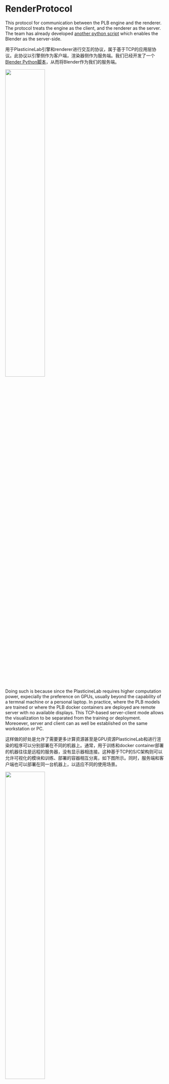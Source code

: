 # RenderProtocol
This protocol for communication between the PLB engine and the renderer. The protocol treats the engine as the client, and the renderer as the server. The team has already developed [another python script](https://github.com/fyp21011/PLBRenderer) which enables the Blender as the server-side. 

用于PlasticineLab引擎和renderer进行交互的协议，属于基于TCP的应用层协议。此协议以引擎侧作为客户端，渲染器侧作为服务端。我们已经开发了一个[Blender Python脚本](https://github.com/fyp21011/PLBRenderer)，从而将Blender作为我们的服务端。

<img src="https://user-images.githubusercontent.com/43565614/160273954-bf443614-5a78-4561-8566-3554f971bcfd.png" width="50%"/>

Doing such is because since the PlasticineLab requires higher computation power, expecially the preference on GPUs, usually beyond the capability of a termnal machine or a personal laptop. In practice, where the PLB models are trained or where the PLB docker containers are deployed are remote server with no available displays. This TCP-based server-client mode allows the visualization to be separated from the training or deployment. Moreoever, server and client can as well be established on the same workstation or PC. 

这样做的好处是允许了需要更多计算资源甚至是GPU资源PlasticineLab和进行渲染的程序可以分别部署在不同的机器上。通常，用于训练和docker container部署的机器往往是远程的服务器，没有显示器相连接。这种基于TCP的S/C架构则可以允许可视化的模块和训练、部署的容器相互分离，如下图所示。同时，服务端和客户端也可以部署在同一台机器上，以适应不同的使用场景。

<img src="https://user-images.githubusercontent.com/43565614/160274467-f87b84f3-18b6-4e0e-a276-49d414aa9b11.png" width="50%">

## Prerequisite

Install the following packages:
- [ ] open3d
- [ ] numpy


## Messages

The protocol defines the following **messages**, each type of which is derived from the `BaseMessage`.

协议定义了如下若干种**消息**

### MeshesMessage

The message contains an entire meshes file, such as a `*.DAE` file or a `*.STL` file. Since a file might be too large for TCP conmunitcation, the message might be split into multiple `MeshesMessage.Chunk` message when being sent. 

此消息包含了一个完整的以`*.DAE`或者`*.STL`格式描述的Meshes。由于一个meshes物体可能超过了TCP传输的大小限制，这个物体的meshes描述可能会被分割成若干个`MeshesMessage.Chunk`进行传输。

It has the following fileds: 

* `mesh_name`: the name of the meshes file
* `init_pose`: a 7-dim pose, i.e. `[x, y, z, w_quat, x_quat, y_quat, z_quat]`
* `chunk_num`: how many chunks the message is split to
* `mesh_file`: the file content

For each `MeshesMessage.Chunk`, the following fields are contained:

* mesh_name: the name of the meshes file, to which this chunk belongs to
* chunk_id: the index of this chunk among all the chunks splited from the original meshes file
* chunk: the content, a part of the original meshes file

### PointCloudMessage

The message contains a meshes **created from a point cloud**. Thus, when it is sent, it will be wrapped into a [`MeshesMessage`](#meshesmessage) object. 

此消息包含了一个从点云重构的meshes对象。因此，当它被sent的时候，会被包装成一个[`MeshesMessage`](#meshesmessage)对象。

A `PointCloudMessage` contains the following fields: 

* `obj_name`: the name of the meshes created from this point cloud
* `frame_idx`: frame index of the meshes to appear
* `particles`: the point cloud particles
* `faces`: the faces list of the created meshes

_You may note that for the [`MeshesMessage`](#meshesmessage), no `frame_idx` field is specified. This is because as for the objected created from meshes files, it is always regarded as the rigid-bodies, whose shape will not changed. Thus, to save the communication brandwidth, we split the **initialization** or **pose updating** into two message types. The message for updating a rigid-body object's meshes is called [`UpdateRigidBodyPoseMessage`](#updaterigidbodyposemessage)_

_你可能会注意到，[`MeshesMessage`](#meshesmessage)中没有`frame_idx`成员。这是因为只有从点云重构的meshes才会被视作可形变（Deformable）物体，`*.DAE`或者`*.STL`等等格式描述的meshes则会被视作刚体。因此，对于每个frame来说，一个刚体的[`MeshesMessage`](#meshesmessage)对象之间差别只有pose不同，meshes的内容是完全一致的。为了节省带宽，我们在设计时，区分了刚体的**创建**和**姿态更新**，后者使用下面的[`UpdateRigidBodyPoseMessage`](#updaterigidbodyposemessage)处理。_

_For more details on keyframe animation, you may refer to the [Animation](#animation) section._

_更多有关关键帧动画的细节，可以参考[Animation](#animation)部分。_

### UpdateRigidBodyPoseMessage

The message contains the following fields: 

* `name`: name of the object whose pose is to be updated
* `pose`: the new 7-dim pose vector, i.e. `[x, y, z, w-quat, x-quat, y-quat, z-quat]`
* `frame_idx`: the frame index at which the update is in effect

### AddRidigBodyPrimitiveMessage

Although the [`MeshesMessage`](#meshesmessage) can handle almost all 3D shapes that might occur in the project, when it comes to the primitive shapes, such as cubes or spheres, there are pre-defined methods to initialized them easily and directly , requiring no specification of the meshes vertices, edges or faces. This `AddRigidBodyPrimitive` message instructs the renderer to add such a pre-defined primitive shape into the scene by mocking a **remote procedure call** pattern. 

尽管[`MeshesMessage`](#meshesmessage)能够基本处理此项目中出现的所有3D形状，但是对于一些基本形状，例如长方体或者球体，通常renderer都会有预定义的方法来更简单、快捷地创建它们，从而不需要指定meshes顶点、边和面的具体数据。这里的`AddRigidBodyPrimitive`消息就可以“远程调用”对应的方法而添加相应的基本形状。


It has the following fields: 

* `primitive_name`: name of the primitive 3D shape
* `primitive_type`: the typename of this primitive type at the server side, such as for `BPY`: 

    下表列出了当使用Blender作为renderer的时候，对应的`primitive_type`字符串：

    | Shape | `primitive_type` | 
    | ----- | ---------------- |
    | Cube | [`"bpy.ops.mesh.primitive_cube_add"`](https://docs.blender.org/api/current/bpy.ops.mesh.html#bpy.ops.mesh.primitive_cube_add) |
    | Sphere | [`"bpy.ops.mesh.primitive_uv_sphere_add"`](https://docs.blender.org/api/current/bpy.ops.mesh.html#bpy.ops.mesh.primitive_uv_sphere_add) |
    | Icosphere | [`"bpy.ops.mesh.primitive_ico_sphere_add"`](https://docs.blender.org/api/current/bpy.ops.mesh.html#bpy.ops.mesh.primitive_ico_sphere_add) |
    | Cylinder | [`"bpy.ops.mesh.primitive_cylinder_add"`](https://docs.blender.org/api/current/bpy.ops.mesh.html#bpy.ops.mesh.primitive_cylinder_add) | 
    | Torus | [`"bpy.mesh.primitive_torus_add"`](https://docs.blender.org/api/current/bpy.ops.mesh.html#bpy.ops.mesh.primitive_torus_add) | 
    
* `params`: the keyword parameters to intialize the shape, such as the scale, the number of vertices, the position, etc. 

### FinishAnimationMessage

The message marks the end of the animation (see subsection [ending the animation](#ending-the-animation)). Meanwhile, it notifies the server to cease and save the scene. 

此消息标记了动画的终止帧（参见[ending the animation](#ending-the-animation)）。同时，它告知服务端（即renderer）可以停止并保存了。

The message contains the following fields:

* `end_frame_idx`: the index of the ending frame of the animation
* `exp_name`: the experiment name, which can serve as the filename when the renderer saves the scene.

## Animation

Keyframe animation is adopted. One message is sent to update one object in one certain keyframe. 

此处使用关键帧动画。一条消息会在**一个**关键帧中更新**一个**物体。

### Animation for deformable objects

As for deformable objects, for each frame, the meshes that describing the object surface can be different. Thus, the meshes (vertices and faces) shall be sent for every keyframe. Hence, the intialization and the pose updating are exactly the same, both using the [`PointCloudMessage`](#pointcloudmessage) with the only difference is the frame index. To initialize a deformable object, the frame index in a [`PointCloudMessage`](#pointcloudmessage) is **0**. As for the pose updating scenario, the frame index is the index of the keyframe. 

对于可形变物体，每一帧它们的meshes描述（顶点、面等）可能都会不一样。因此，每一帧的消息中都必定包含meshes信息。所以，对于可形变物体而言，最初物体的创建和关键帧姿态的更新几乎没有区别，都使用了[`PointCloudMessage`](#pointcloudmessage)；而唯一的区别只是frame index。对于创建物体来说，frame index应当设置为**0**，而姿态更新的frame index则是关键帧的序号。

### Animation for rigid-body objects

The rigid-body objects's meshes will never changed throughout the animation. Hence, during the pose updating phase, there is no need to re-send the meshes configuration any longer. Thus, the flow for ridig-body object animation is: 

1. Initialize an object using [`MeshesMessage`](#meshesmessage). The object will be automatically put at the 0 frame. 
1. For each keyframe, use the [`UpdateRigidBodyPoseMessage`](#updaterigidbodyposemessage) to update the pose. 

刚体的meshes在整个动画的过程中都应当保持不变，所以，一旦刚体已经被创建，就没有必要再反反复复发送meshes参数了。因此，对于刚体的动画，工作流程是：

1. 使用[`MeshesMessage`](#meshesmessage)初始化物体，物体会被自动地放在第0帧（初始时间）。
1. 对于每一个关键帧，使用[`UpdateRigidBodyPoseMessage`](#updaterigidbodyposemessage)更新刚体的姿态。

### Ending the animation

Send the [`FinishAnimationMessage`](#finishanimationmessage) **before the engine stops**. Since the message cease the renderer, no pose updating message may ever be sent after the [`FinishAnimationMessage`](#finishanimationmessage). 

**在引擎进程退出前**发送[`FinishAnimationMessage`](#finishanimationmessage)消息。因为这个消息会停止服务端的渲染，因此，一旦[`FinishAnimationMessage`](#finishanimationmessage)被发出，不可以再进行任何姿态的更新。

## Usage

In the file `server_utils.py`, some helpful funtions for the server-side renderer has been provided. With the help of these functions, the server codes can be easily established. One may only need to develop a handler function, which modifies the renderer scenes according to the message type and content: 

在文件`server_utils.py`中，有一些辅助函数，用来让renderer脚本的开发变得尽可能简单。开发者只需要提供一个函数来根据接收的不同类型的**消息**的内容来操作当前场景即可，如下所示：


```py
import asyncio

from protocol import . 

def message_handler(message: BaseMessage) -> None:
    if type(message) == MeshesMessage: 
        # add the meshes to the renderer
        pass
    elif type(messasge) == PointCloudMessage:
        # add or update the meshes re-constructed from the pointcloud
        pass
    ...
    pass
    
server = AsyncServer(message_handler)
asyncio.run(server.run_server())
```
